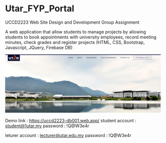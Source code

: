 # Utar_FYP_Portal
UCCD2223 Web Site Design and Development Group Assignment

A web application that allow students to manage projects by allowing students to book appointments with university employees, record meeting minutes, check grades and register projects (HTML, CSS, Bootstrap, Javascript, JQuery, Firebase DB)

![](images/homepage.png)

Demo link : https://uccd2223-db001.web.app/
student account : student@1utar.my
password : !Q@W3e4r

leturer account : lecturer@utar.edu.my
password : !Q@W3e4r
